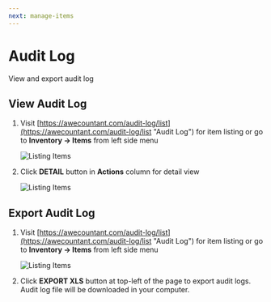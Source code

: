 ```yaml
---
next: manage-items
---
```


# Audit Log

View and export audit log

## View Audit Log
1. Visit [https://awecountant.com/audit-log/list](https://awecountant.com/audit-log/list "Audit Log") for item listing or go to **Inventory → Items** from left side menu

   ![Listing Items](~@assets/img/guide/item_listing.jpg)

2. Click **DETAIL** button in **Actions** column for detail view

	![Listing Items](~@assets/img/guide/audit_log_detail.jpg)

## Export Audit Log
1. Visit [https://awecountant.com/audit-log/list](https://awecountant.com/audit-log/list "Audit Log") for item listing or go to **Inventory → Items** from left side menu

   ![Listing Items](~@assets/img/guide/item_listing.jpg)

2. Click **EXPORT XLS** button at top-left of the page to export audit logs. Audit log file will be downloaded in your computer.